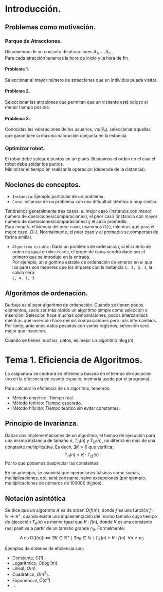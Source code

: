 # Introducción.
## Problemas como motivación.
### Parque de Atracciones.
Disponemos de un conjunto de atracciones $A_1, \ldots, A_n$.  
Para cada atracción tenemos la hora de inicio y la hora de fin.

#### Problema 1.
Seleccionar el mayor número de atracciones que un individuo pueda visitar.

#### Problema 2.
Seleccionar las atraciones que permitan que un visitante esté ocioso el menor tiempo posible.

#### Problema 3.
Conocidas las valoraciones de los usuarios, $val(A_i)$, seleccionar aquellas que garanticen la máxima valoración conjunta en la estancia.

### Optimizar robot.
El robot debe soldar $n$ puntos en un plano. Buscamos el orden en el cual el robot debe soldar los puntos.  
Minimizar el tiempo en realizar la operación (depende de la distancia).

## Nociones de conceptos.
- ```Instancia```: Ejemplo particular de un problema.
- ```Caso```: Instancia de un problema con una dificultad idéntica o muy similar.  
  
Tendremos generalmente tres casos: el mejor caso (instancia con menor número de operaciones/comparaciones), el peor caso (instancia con mayor número de operaciones/comparaciones) y el caso promedio.  
Para notar la eficiencia del peor caso, usaremos $O(\cdot)$, mientras que para el mejor caso, $\Omega(\cdot)$.
Normalmente, el peor caso y el promedio se comportan de forma similar.  
  
- ```Algoritmo estable```: Dado un problema de ordenación, si el criterio de orden es igual en dos casos, el orden de estos vendrá dado por el primero que se introdujo en la entrada.  
Por ejemplo, un algoritmo estable de ordenación de enteros en el que los pares son menores que los impares con la instancia ```1, 2, 3, 4```, la salida será:  
```2, 4, 1, 3```  
  
## Algoritmos de ordenación.
Burbuja es el peor algoritmo de ordenación. 
Cuando se tienen pocos elementos, suele ser más rápido un algoritmo simple como selección o inserción.
Selección hace muchas comparaciones, pocos intercambios mientras que inserción hace menos comparaciones pero más intercambios.  
Por tanto, ante unos datos pesados con varios registros, selección será mejor que inserción.
  
Cuando se tienen muchos, datos, es mejor un algoritmo $n \log(n)$.  

# Tema 1. Eficiencia de Algoritmos.
La asignatura se centrará en eficiencia basada en el tiempo de ejecución (no en la eficiencia en cuanto espacio, memoria usada por el programa).  
  
Para calcular la eficiencia de un algoritmo, tenemos:
- Método empírico: Tiempo real.
- Método teórico: Tiempo esperado.
- Método híbrido: Tiempo teórico sin evitar constantes.
  
## Principio de Invarianza.
Dadas dos implementaciones de un algoritmo, el tiempo de ejecución para una misma instancia de tamaño $n$, $T_{I1}(n)$ y $T_{I2}(n)$, no diferirá en más de una constante multiplicativa. Es decir, $\exists K > 0$ que verifica: $$T_{I1}(n) \leq K \cdot T_{I2}(n)$$
Por lo que podemos despreciar las constantes.  
  
En un principio, se asumiriá que operaciones básicas como sumas, multiplicaciones, etc. será constante, salvo excepciones (por ejemplo, multiplicaciones de números de 100000 dígitos).  

## Notación asintótica
Se dice que un algoritmo $A$ es de orden $O(f(n))$, donde $f$ es una función $f:\mathbb{N}\rightarrow \mathbb{R}^{+}$, cuando existe una implementación del mismo tamaño cuyo tiempo de ejecución $T_A(n)$ es menor igual que $K \cdot f(n)$, donde $K$ es una constante real positiva a partir de un tamaño grande $n_0$. Formalmente:
$$A \mbox{ es } O(f(n)) \Leftrightarrow \exists K \in \mathbb{R}^{+} \mid \exists n_0 \in \mathbb{N} \mid T_A(n) \leq K \cdot f(n)~~\forall n \geq n_0$$

Ejemplos de órdenes de eficiencia son:
- Constante, $O(1)$.
- Logarítmico, $O(\log(n))$.
- Lineal, $O(n)$.
- Cuadrático, $O(n^2)$.
- Exponencial, $O(a^n)$.
- $\ldots$
